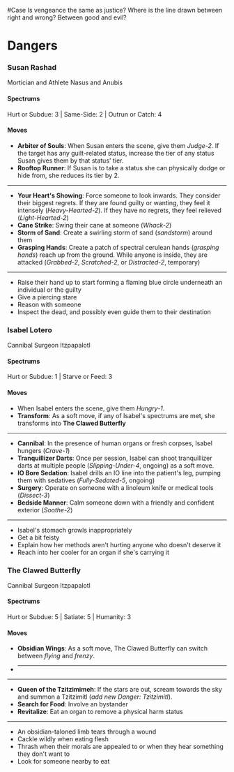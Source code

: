 #Case Is vengeance the same as justice? Where is the line drawn between right and wrong? Between good and evil?

# Dangers
### Susan Rashad
Mortician and Athlete
Nasus and Anubis
#### Spectrums
Hurt or Subdue: 3 | Same-Side: 2 | Outrun or Catch: 4
#### Moves
- **Arbiter of Souls**: When Susan enters the scene, give them *Judge-2*. If the target has any guilt-related status, increase the tier of any status Susan gives them by that status' tier.
- **Rooftop Runner**: If Susan is to take a status she can physically dodge or hide from, she reduces its tier by 2.
- ---
- **Your Heart's Showing**: Force someone to look inwards. They consider their biggest regrets. If they are found guilty or wanting, they feel it intensely (*Heavy-Hearted-2*). If they have no regrets, they feel relieved (*Light-Hearted-2*)
- **Cane Strike**: Swing their cane at someone (*Whack-2*)
- **Storm of Sand**: Create a swirling storm of sand (*sandstorm*) around them
- **Grasping Hands**: Create a patch of spectral cerulean hands (*grasping hands*) reach up from the ground. While anyone is inside, they are attacked (*Grabbed-2*, *Scratched-2*, or *Distracted-2*, temporary)
- ---
- Raise their hand up to start forming a flaming blue circle underneath an individual or the guilty
- Give a piercing stare
- Reason with someone
- Inspect the dead, and possibly even guide them to their destination

### Isabel Lotero
Cannibal Surgeon
Itzpapalotl
#### Spectrums
Hurt or Subdue: 1 | Starve or Feed: 3 
#### Moves
- When Isabel enters the scene, give them *Hungry-1*.
- **Transform**: As a soft move, if any of Isabel's spectrums are met, she transforms into **The Clawed Butterfly**
- ---
- **Cannibal**: In the presence of human organs or fresh corpses, Isabel hungers (*Crave-1*)
- **Tranquillizer Darts**: Once per session, Isabel can shoot tranquillizer darts at multiple people (*Slipping-Under-4*, ongoing) as a soft move.
- **IO Bore Sedation**: Isabel drills an IO line into the patient's leg, pumping them with sedatives (*Fully-Sedated-5*, ongoing)
- **Surgery**: Operate on someone with a linoleum knife or medical tools (*Dissect-3*)
- **Bedside Manner**: Calm someone down with a friendly and confident exterior (*Soothe-2*)
- ---
- Isabel's stomach growls inappropriately
- Get a bit feisty
- Explain how her methods aren't hurting anyone who doesn't deserve it
- Reach into her cooler for an organ if she's carrying it

### The Clawed Butterfly
Cannibal Surgeon
Itzpapalotl
#### Spectrums
Hurt or Subdue: 5 | Satiate: 5 | Humanity: 3

#### Moves
- **Obsidian Wings**: As a soft move, The Clawed Butterfly can switch between *flying* and *frenzy*.
- ****
- ---
- **Queen of the Tzitzimimeh**: If the stars are out, scream towards the sky and summon a Tzitzimitl (*add new Danger: Tzitzimitl*).
- **Search for Food**: Involve an bystander
- **Revitalize**: Eat an organ to remove a physical harm status 
---
- An obsidian-taloned limb tears through a wound
- Cackle wildly when eating flesh
- Thrash when their morals are appealed to or when they hear something they don't want to
- Look for someone nearby to eat